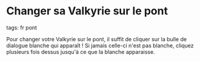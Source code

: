# Changer sa Valkyrie sur le pont
tags: fr pont

Pour changer votre Valkyrie sur le pont, il suffit de cliquer sur la bulle de dialogue blanche qui apparaît ! Si jamais celle-ci n'est pas blanche, cliquez plusieurs fois dessus jusqu'à ce que la blanche apparaisse.